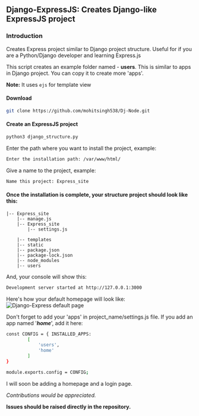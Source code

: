 
## Django-ExpressJS: Creates Django-like ExpressJS project


### Introduction

Creates Express project similar to Django project structure. Useful for if you are a Python/Django developer and learning Express.js

This script creates an example folder named - **users**. This is similar to apps in Django project. You can copy it to create more 'apps'.

**Note:** It uses ```ejs``` for template view

#### Download
```bash
git clone https://github.com/mohitsingh538/Dj-Node.git
```

#### Create an ExpressJS project
```bash
python3 django_structure.py
```

Enter the path where you want to install the project, example:
```bash
Enter the installation path: /var/www/html/
```

Give a name to the project, example:
```bash
Name this project: Express_site
```


#### Once the installation is complete, your structure project should look like this:

```
|-- Express_site
    |-- manage.js
    |-- Express_site
	    |-- settings.js

    |-- templates
    |-- static
    |-- package.json
    |-- package-lock.json
    |-- node_modules
    |-- users
```

And, your console will show this:
```bash
Development server started at http://127.0.0.1:3000
```
Here's how your default homepage will look like:
![Django-Express default page](https://i.ibb.co/GpzpWZ2/django-express.png)

Don't forget to add your 'apps' in project_name/settings.js file. If you add an app named '***home***', add it here:
```bash
const CONFIG = { INSTALLED_APPS:
        [
            'users',
            'home'
        ]
}

module.exports.config = CONFIG;
```

I will soon be adding a homepage and a login page. 

*Contributions would be appreciated.*

**Issues should be raised directly in the repository.**
